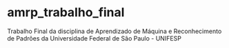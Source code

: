 # amrp_trabalho_final
Trabalho Final da disciplina de Aprendizado de Máquina e Reconhecimento de Padrões da Universidade Federal de São Paulo - UNIFESP
